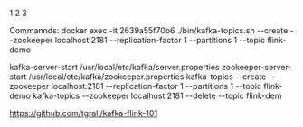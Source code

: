 1
2
3

Commannds:
docker exec -it 2639a55f70b6 ./bin/kafka-topics.sh --create --zookeeper localhost:2181 --replication-factor 1 --partitions 1 --topic flink-demo

kafka-server-start /usr/local/etc/kafka/server.properties
zookeeper-server-start /usr/local/etc/kafka/zookeeper.properties
kafka-topics --create --zookeeper localhost:2181 --replication-factor 1 --partitions 1 --topic flink-demo
kafka-topics --zookeeper localhost:2181 --delete --topic flink-dem

https://github.com/tgrall/kafka-flink-101
